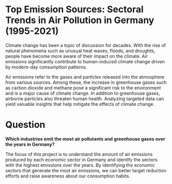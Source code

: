 # Top Emission Sources: Sectoral Trends in Air Pollution in Germany (1995-2021)

Climate change has been a topic of discussion for decades. With the rise of natural phenomena such as
unusual heat waves, floods, and droughts, people have become more aware of their impact on the climate.
Air emissions significantly contribute to human-induced climate change driven by modern-day
consumption patterns.

Air emissions refer to the gases and particles released into the atmosphere from various sources. Among
these, the increase in greenhouse gases such as carbon dioxide and methane pose a significant risk to
the environment and is a major cause of climate change. In addition to greenhouse gases, airborne
particles also threaten human health. Analyzing targeted data can yield valuable insights that help mitigate
the effects of climate change.

# Question

**Which industries emit the most air pollutants and greenhouse gases over the years in Germany?**

The focus of this project is to understand the amount of air emissions produced by each economic sector
in Germany and identify the sectors with the highest emissions over the years. By identifying the economic
sectors that generate the most air emissions, we can better target reduction efforts and raise awareness
about our consumption habits.
